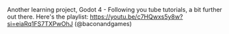 Another learning project, Godot 4 - Following you tube tutorials, a bit further out there.
Here's the playlist: https://youtu.be/c7HQwxs5y8w?si=eiaRq1FS7TXPwOhJ (@baconandgames)
